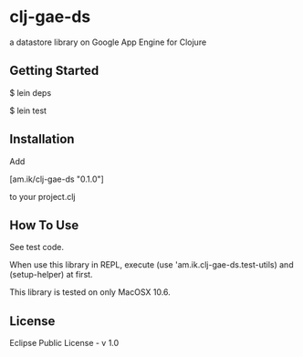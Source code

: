# clj-gae-ds #

a datastore library on Google App Engine for Clojure

## Getting Started ##

$ lein deps

$ lein test

## Installation ##

Add

[am.ik/clj-gae-ds "0.1.0"]

to your project.clj

## How To Use ##

See test code.

When use this library in REPL, execute (use 'am.ik.clj-gae-ds.test-utils) and (setup-helper) at first.

This library is tested on only MacOSX 10.6.

## License ##

Eclipse Public License - v 1.0
